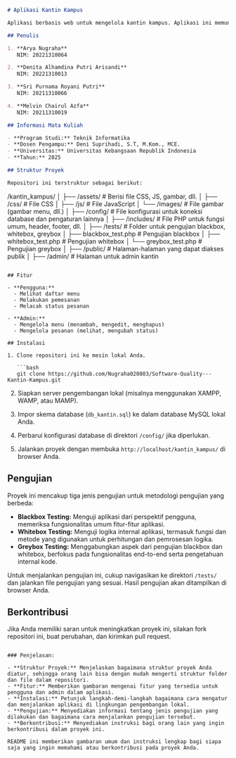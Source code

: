 ```markdown
# Aplikasi Kantin Kampus

Aplikasi berbasis web untuk mengelola kantin kampus. Aplikasi ini memungkinkan pengguna untuk melakukan pemesanan, melihat menu, dan bagi administrator untuk mengelola menu dan pesanan. Proyek ini dibuat sebagai bagian dari tugas mata kuliah di universitas.

## Penulis

1. **Arya Nugraha**  
   NIM: 20221310064

2. **Denita Alhamdina Putri Arisandi**  
   NIM: 20221310013

3. **Sri Purnama Royani Putri**  
   NIM: 20211310066

4. **Melvin Chairul Azfa**  
   NIM: 20211310019

## Informasi Mata Kuliah

- **Program Studi:** Teknik Informatika  
- **Dosen Pengampu:** Deni Suprihadi, S.T, M.Kom., MCE.  
- **Universitas:** Universitas Kebangsaan Republik Indonesia  
- **Tahun:** 2025  

## Struktur Proyek

Repositori ini terstruktur sebagai berikut:

```

/kantin\_kampus/
│
├── /assets/               # Berisi file CSS, JS, gambar, dll.
│   ├── /css/              # File CSS
│   ├── /js/               # File JavaScript
│   └── /images/           # File gambar (gambar menu, dll.)
│
├── /config/               # File konfigurasi untuk koneksi database dan pengaturan lainnya
│
├── /includes/             # File PHP untuk fungsi umum, header, footer, dll.
│
├── /tests/                # Folder untuk pengujian blackbox, whitebox, greybox
│   ├── blackbox\_test.php  # Pengujian blackbox
│   ├── whitebox\_test.php  # Pengujian whitebox
│   └── greybox\_test.php   # Pengujian greybox
│
├── /public/               # Halaman-halaman yang dapat diakses publik
│
├── /admin/                # Halaman untuk admin kantin

````

## Fitur

- **Pengguna:**  
  - Melihat daftar menu
  - Melakukan pemesanan
  - Melacak status pesanan

- **Admin:**  
  - Mengelola menu (menambah, mengedit, menghapus)
  - Mengelola pesanan (melihat, mengubah status)

## Instalasi

1. Clone repositori ini ke mesin lokal Anda.
   
   ```bash
   git clone https://github.com/Nugraha020803/Software-Quality---Kantin-Kampus.git
````

2. Siapkan server pengembangan lokal (misalnya menggunakan XAMPP, WAMP, atau MAMP).

3. Impor skema database (`db_kantin.sql`) ke dalam database MySQL lokal Anda.

4. Perbarui konfigurasi database di direktori `/config/` jika diperlukan.

5. Jalankan proyek dengan membuka `http://localhost/kantin_kampus/` di browser Anda.

## Pengujian

Proyek ini mencakup tiga jenis pengujian untuk metodologi pengujian yang berbeda:

* **Blackbox Testing:** Menguji aplikasi dari perspektif pengguna, memeriksa fungsionalitas umum fitur-fitur aplikasi.
* **Whitebox Testing:** Menguji logika internal aplikasi, termasuk fungsi dan metode yang digunakan untuk perhitungan dan pemrosesan logika.
* **Greybox Testing:** Menggabungkan aspek dari pengujian blackbox dan whitebox, berfokus pada fungsionalitas end-to-end serta pengetahuan internal kode.

Untuk menjalankan pengujian ini, cukup navigasikan ke direktori `/tests/` dan jalankan file pengujian yang sesuai. Hasil pengujian akan ditampilkan di browser Anda.

## Berkontribusi

Jika Anda memiliki saran untuk meningkatkan proyek ini, silakan fork repositori ini, buat perubahan, dan kirimkan pull request.

```

### Penjelasan:

- **Struktur Proyek:** Menjelaskan bagaimana struktur proyek Anda diatur, sehingga orang lain bisa dengan mudah mengerti struktur folder dan file dalam repositori.
- **Fitur:** Memberikan gambaran mengenai fitur yang tersedia untuk pengguna dan admin dalam aplikasi.
- **Instalasi:** Petunjuk langkah-demi-langkah bagaimana cara mengatur dan menjalankan aplikasi di lingkungan pengembangan lokal.
- **Pengujian:** Menyediakan informasi tentang jenis pengujian yang dilakukan dan bagaimana cara menjalankan pengujian tersebut.
- **Berkontribusi:** Menyediakan instruksi bagi orang lain yang ingin berkontribusi dalam proyek ini.

README ini memberikan gambaran umum dan instruksi lengkap bagi siapa saja yang ingin memahami atau berkontribusi pada proyek Anda.
```
